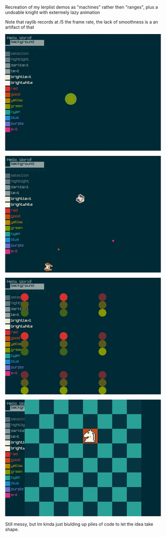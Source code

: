Recreation of my lerplist demos as "machines" rather then "ranges", plus a undoable knight with extermely lazy animation

Note that raylib records at /5 the frame rate, the lack of smoothness is a an artifact of that

![rainbow.gif](./rainbow.gif)

![space.gif](./space.gif)

![traffic.gif](./traffic.gif)

![chess.gif](./chess.gif)

Still messy, but Im kinda just biulding up piles of code to let the idea take shape.